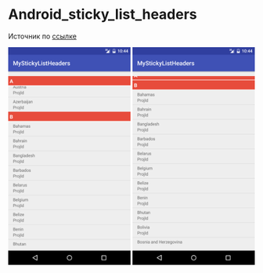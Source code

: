 # Android_sticky_list_headers

Источник по [ссылке][id]

[id]:(https://github.com/emilsjolander/StickyListHeaders)


<img src="https://github.com/Muhammadsafarali/Android_sticky_list_headers/blob/master/Screenshot_20161026-134655.png" width="250">
<img src="https://github.com/Muhammadsafarali/Android_sticky_list_headers/blob/master/Screenshot_20161026-134701.png" width="250">
